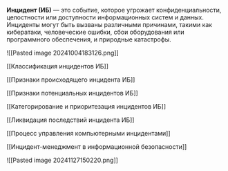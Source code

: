 **Инцидент (ИБ)** — это событие, которое угрожает конфиденциальности, целостности или доступности информационных систем и данных. Инциденты могут быть вызваны различными причинами, такими как кибератаки, человеческие ошибки, сбои оборудования или программного обеспечения, и природные катастрофы.

![[Pasted image 20241004183126.png]]


[[Классификация инцидентов ИБ]]

[[Признаки происходящего инцидента ИБ]]

[[Признаки потенциальных инцидентов ИБ]]

[[Категорирование и приоритезация инцидентов ИБ]]

[[Ликвидация последствий инцидента ИБ]]

[[Процесс управления компьютерными инцидентами]]

[[Инцидент-менеджмент в информационной безопасности]]

![[Pasted image 20241127150220.png]]


